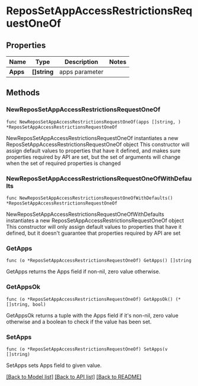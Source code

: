 # ReposSetAppAccessRestrictionsRequestOneOf

## Properties

Name | Type | Description | Notes
------------ | ------------- | ------------- | -------------
**Apps** | **[]string** | apps parameter | 

## Methods

### NewReposSetAppAccessRestrictionsRequestOneOf

`func NewReposSetAppAccessRestrictionsRequestOneOf(apps []string, ) *ReposSetAppAccessRestrictionsRequestOneOf`

NewReposSetAppAccessRestrictionsRequestOneOf instantiates a new ReposSetAppAccessRestrictionsRequestOneOf object
This constructor will assign default values to properties that have it defined,
and makes sure properties required by API are set, but the set of arguments
will change when the set of required properties is changed

### NewReposSetAppAccessRestrictionsRequestOneOfWithDefaults

`func NewReposSetAppAccessRestrictionsRequestOneOfWithDefaults() *ReposSetAppAccessRestrictionsRequestOneOf`

NewReposSetAppAccessRestrictionsRequestOneOfWithDefaults instantiates a new ReposSetAppAccessRestrictionsRequestOneOf object
This constructor will only assign default values to properties that have it defined,
but it doesn't guarantee that properties required by API are set

### GetApps

`func (o *ReposSetAppAccessRestrictionsRequestOneOf) GetApps() []string`

GetApps returns the Apps field if non-nil, zero value otherwise.

### GetAppsOk

`func (o *ReposSetAppAccessRestrictionsRequestOneOf) GetAppsOk() (*[]string, bool)`

GetAppsOk returns a tuple with the Apps field if it's non-nil, zero value otherwise
and a boolean to check if the value has been set.

### SetApps

`func (o *ReposSetAppAccessRestrictionsRequestOneOf) SetApps(v []string)`

SetApps sets Apps field to given value.



[[Back to Model list]](../README.md#documentation-for-models) [[Back to API list]](../README.md#documentation-for-api-endpoints) [[Back to README]](../README.md)


